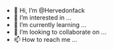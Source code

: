 - 👋 Hi, I’m @Hervedonfack
- 👀 I’m interested in ...
- 🌱 I’m currently learning ...
- 💞️ I’m looking to collaborate on ...
- 📫 How to reach me ...

<!---
Hervedonfack/Hervedonfack is a ✨ special ✨ repository because its `README.md` (this file) appears on your GitHub profile.
You can click the Preview link to take a look at your changes.
--->
